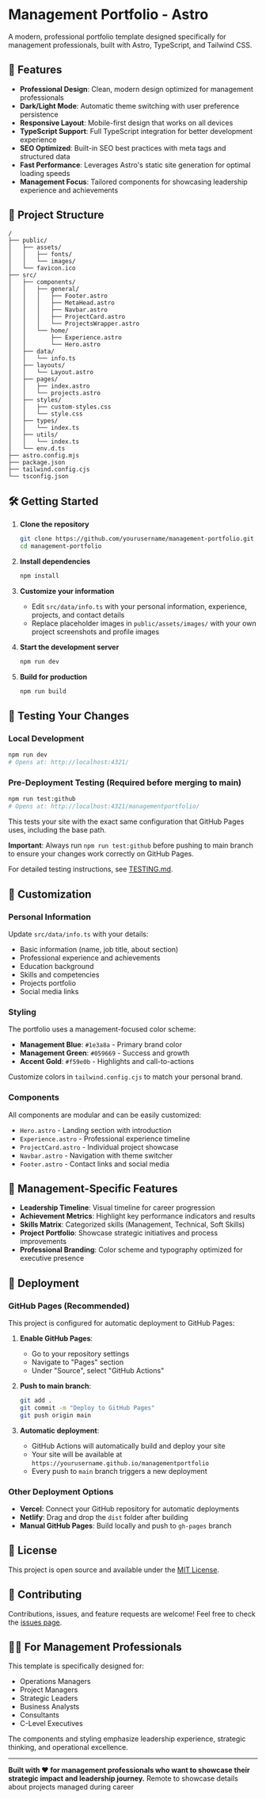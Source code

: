 # Management Portfolio - Astro

A modern, professional portfolio template designed specifically for management professionals, built with Astro, TypeScript, and Tailwind CSS.

## 🌟 Features

- **Professional Design**: Clean, modern design optimized for management professionals
- **Dark/Light Mode**: Automatic theme switching with user preference persistence
- **Responsive Layout**: Mobile-first design that works on all devices
- **TypeScript Support**: Full TypeScript integration for better development experience
- **SEO Optimized**: Built-in SEO best practices with meta tags and structured data
- **Fast Performance**: Leverages Astro's static site generation for optimal loading speeds
- **Management Focus**: Tailored components for showcasing leadership experience and achievements

## 🚀 Project Structure

```
/
├── public/
│   ├── assets/
│   │   ├── fonts/
│   │   └── images/
│   └── favicon.ico
├── src/
│   ├── components/
│   │   ├── general/
│   │   │   ├── Footer.astro
│   │   │   ├── MetaHead.astro
│   │   │   ├── Navbar.astro
│   │   │   ├── ProjectCard.astro
│   │   │   └── ProjectsWrapper.astro
│   │   └── home/
│   │       ├── Experience.astro
│   │       └── Hero.astro
│   ├── data/
│   │   └── info.ts
│   ├── layouts/
│   │   └── Layout.astro
│   ├── pages/
│   │   ├── index.astro
│   │   └── projects.astro
│   ├── styles/
│   │   ├── custom-styles.css
│   │   └── style.css
│   ├── types/
│   │   └── index.ts
│   ├── utils/
│   │   └── index.ts
│   └── env.d.ts
├── astro.config.mjs
├── package.json
├── tailwind.config.cjs
└── tsconfig.json
```

## 🛠️ Getting Started

1. **Clone the repository**
   ```bash
   git clone https://github.com/yourusername/management-portfolio.git
   cd management-portfolio
   ```

2. **Install dependencies**
   ```bash
   npm install
   ```

3. **Customize your information**
   - Edit `src/data/info.ts` with your personal information, experience, projects, and contact details
   - Replace placeholder images in `public/assets/images/` with your own project screenshots and profile images

4. **Start the development server**
   ```bash
   npm run dev
   ```

5. **Build for production**
   ```bash
   npm run build
   ```

## 🧪 Testing Your Changes

### Local Development
```bash
npm run dev
# Opens at: http://localhost:4321/
```

### Pre-Deployment Testing (Required before merging to main)
```bash
npm run test:github
# Opens at: http://localhost:4321/managementportfolio/
```

This tests your site with the exact same configuration that GitHub Pages uses, including the base path.

**Important**: Always run `npm run test:github` before pushing to main branch to ensure your changes work correctly on GitHub Pages.

For detailed testing instructions, see [TESTING.md](TESTING.md).

## 📝 Customization

### Personal Information
Update `src/data/info.ts` with your details:
- Basic information (name, job title, about section)
- Professional experience and achievements
- Education background
- Skills and competencies
- Projects portfolio
- Social media links

### Styling
The portfolio uses a management-focused color scheme:
- **Management Blue**: `#1e3a8a` - Primary brand color
- **Management Green**: `#059669` - Success and growth
- **Accent Gold**: `#f59e0b` - Highlights and call-to-actions

Customize colors in `tailwind.config.cjs` to match your personal brand.

### Components
All components are modular and can be easily customized:
- `Hero.astro` - Landing section with introduction
- `Experience.astro` - Professional experience timeline
- `ProjectCard.astro` - Individual project showcase
- `Navbar.astro` - Navigation with theme switcher
- `Footer.astro` - Contact links and social media

## 🎯 Management-Specific Features

- **Leadership Timeline**: Visual timeline for career progression
- **Achievement Metrics**: Highlight key performance indicators and results
- **Skills Matrix**: Categorized skills (Management, Technical, Soft Skills)
- **Project Portfolio**: Showcase strategic initiatives and process improvements
- **Professional Branding**: Color scheme and typography optimized for executive presence

## 🚀 Deployment

### GitHub Pages (Recommended)

This project is configured for automatic deployment to GitHub Pages:

1. **Enable GitHub Pages**:
   - Go to your repository settings
   - Navigate to "Pages" section
   - Under "Source", select "GitHub Actions"

2. **Push to main branch**:
   ```bash
   git add .
   git commit -m "Deploy to GitHub Pages"
   git push origin main
   ```

3. **Automatic deployment**:
   - GitHub Actions will automatically build and deploy your site
   - Your site will be available at `https://yourusername.github.io/managementportfolio`
   - Every push to `main` branch triggers a new deployment

### Other Deployment Options

- **Vercel**: Connect your GitHub repository for automatic deployments
- **Netlify**: Drag and drop the `dist` folder after building
- **Manual GitHub Pages**: Build locally and push to `gh-pages` branch

## 📄 License

This project is open source and available under the [MIT License](LICENSE).

## 🤝 Contributing

Contributions, issues, and feature requests are welcome! Feel free to check the [issues page](https://github.com/yourusername/management-portfolio/issues).

## 👨‍💼 For Management Professionals

This template is specifically designed for:
- Operations Managers
- Project Managers
- Strategic Leaders
- Business Analysts
- Consultants
- C-Level Executives

The components and styling emphasize leadership experience, strategic thinking, and operational excellence.

---

**Built with ❤️ for management professionals who want to showcase their strategic impact and leadership journey.**
Remote to showcase details about projects managed during career
